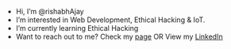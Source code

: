 - Hi, I’m @rishabhAjay
- I’m interested in Web Development, Ethical Hacking & IoT.
- I’m currently learning Ethical Hacking
- Want to reach out to me? Check my [page](https://portfolio-rishabhajay.vercel.app/) OR 
  View my [LinkedIn](https://www.linkedin.com/in/rishabhajay/)

<!---
rishabhAjay/rishabhAjay is a ✨ special ✨ repository because its `README.md` (this file) appears on your GitHub profile.
You can click the Preview link to take a look at your changes.
--->
